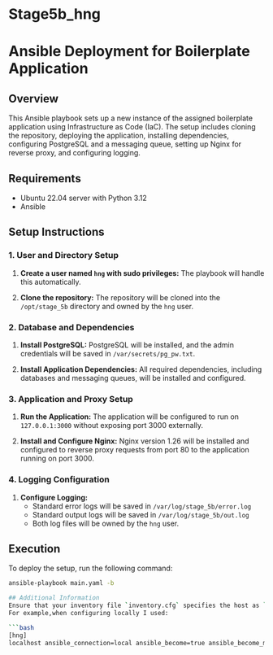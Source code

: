 # Stage5b_hng
# Ansible Deployment for Boilerplate Application

## Overview

This Ansible playbook sets up a new instance of the assigned boilerplate application using Infrastructure as Code (IaC). The setup includes cloning the repository, deploying the application, installing dependencies, configuring PostgreSQL and a messaging queue, setting up Nginx for reverse proxy, and configuring logging.

## Requirements

- Ubuntu 22.04 server with Python 3.12
- Ansible

## Setup Instructions

### 1. User and Directory Setup

1. **Create a user named `hng` with sudo privileges:**
   The playbook will handle this automatically.

2. **Clone the repository:**
   The repository will be cloned into the `/opt/stage_5b` directory and owned by the `hng` user.

### 2. Database and Dependencies

1. **Install PostgreSQL:**
   PostgreSQL will be installed, and the admin credentials will be saved in `/var/secrets/pg_pw.txt`.

2. **Install Application Dependencies:**
   All required dependencies, including databases and messaging queues, will be installed and configured.

### 3. Application and Proxy Setup

1. **Run the Application:**
   The application will be configured to run on `127.0.0.1:3000` without exposing port 3000 externally.

2. **Install and Configure Nginx:**
   Nginx version 1.26 will be installed and configured to reverse proxy requests from port 80 to the application running on port 3000.

### 4. Logging Configuration

1. **Configure Logging:**
   - Standard error logs will be saved in `/var/log/stage_5b/error.log`
   - Standard output logs will be saved in `/var/log/stage_5b/out.log`
   - Both log files will be owned by the `hng` user.

## Execution

To deploy the setup, run the following command:

```bash
ansible-playbook main.yaml -b

## Additional Information
Ensure that your inventory file `inventory.cfg` specifies the host as `hng`
For example,when configuring locally I used:

```bash
[hng]
localhost ansible_connection=local ansible_become=true ansible_become_method=sudo ansible_become_flags='-H -S' ansible_remote_tmp=~/ansible_tmp ansible_python_interpreter=/usr/bin/python3
```

